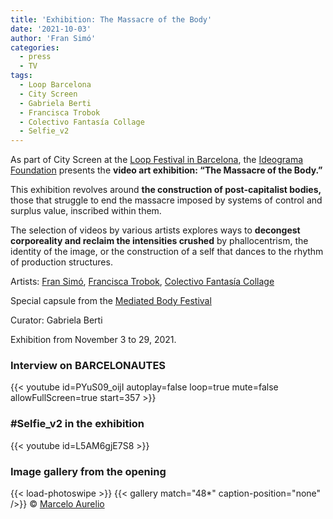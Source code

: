 ```yaml
---
title: 'Exhibition: The Massacre of the Body'
date: '2021-10-03'
author: 'Fran Simó'
categories:
  - press
  - TV
tags:
  - Loop Barcelona
  - City Screen
  - Gabriela Berti
  - Francisca Trobok
  - Colectivo Fantasía Collage
  - Selfie_v2
---
```


As part of City Screen at the [Loop Festival in Barcelona](https://web.archive.org/web/20211025225315/https://loop-barcelona.com/es/feria-loop-2021-2/), the [Ideograma Foundation](https://web.archive.org/web/20211026003857/https://fundacion.ideograma.org/) presents the **video art exhibition: “The Massacre of the Body.”**

This exhibition revolves around **the construction of post-capitalist bodies,** those that struggle to end the massacre imposed by systems of control and surplus value, inscribed within them.

The selection of videos by various artists explores ways to **decongest corporeality and reclaim the intensities crushed** by phallocentrism, the identity of the image, or the construction of a self that dances to the rhythm of production structures.

Artists: [Fran Simó](https://fransimo.info/en/), [Francisca Trobok](https://franktrobok.com/), [Colectivo Fantasía Collage](https://www.instagram.com/fantasiacollage/)

Special capsule from the [Mediated Body Festival](https://web.archive.org/web/20211025225315/https://filmfreeway.com/CuerpoMediado)

Curator: Gabriela Berti

Exhibition from November 3 to 29, 2021.

### Interview on BARCELONAUTES

{{< youtube id=PYuS09_oijI autoplay=false loop=true mute=false allowFullScreen=true  start=357 >}}

### #Selfie_v2 in the exhibition

{{< youtube id=L5AM6gjE7S8 >}}

### Image gallery from the opening

{{< load-photoswipe >}}
{{< gallery match="48*" caption-position="none" />}}
© [Marcelo Aurelio](https://www.marceloaurelio.com/)
